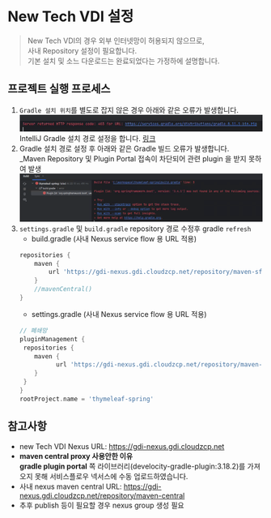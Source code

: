 # New Tech VDI 설정
>
> New Tech VDI의 경우 외부 인터넷망이 허용되지 않으므로,  
> 사내 Repository 설정이 필요합니다.  
> 기본 설치 및 소느 다운로드는 완료되었다는 가정하에 설명합니다.  

## 프로젝트 실행 프로세스

1. `Gradle 설치 위치`를 별도로 잡지 않은 경우 아래와 같은 오류가 발생합니다. 
    ![img.png](images/install/new-tech-vdi-error1.png)
    IntelliJ Gradle 설치 경로 설정을 합니다. [링크](./910-install-basic-guide#4-gradle-설치-및-세팅-)
2. Gradle 설치 경로 설정 후 아래와 같은 Gradle 빌드 오류가 발생합니다.  
   _Maven Repository 및 Plugin Portal 접속이 차단되어 관련 plugin 을 받지 못하여 발생 
   ![img_1.png](images/install/new-tech-vdi-error2.png)
3. `settings.gradle` 및 `build.gradle` repository 경로 수정후 gradle `refresh`
   - build.gradle (사내 Nexus service flow 용 URL 적용)
    ```groovy
    repositories {
        maven {
            url 'https://gdi-nexus.gdi.cloudzcp.net/repository/maven-sflowsla-group'
        }
        //mavenCentral()
    }
    ```
   - settings.gradle (사내 Nexus service flow 용 URL 적용)
    ```groovy
    // 폐쇄망
    pluginManagement {
     repositories {
        maven {
              url 'https://gdi-nexus.gdi.cloudzcp.net/repository/maven-sflowsla-group'
        }
     }
    }
    rootProject.name = 'thymeleaf-spring'
    ```

## 참고사항
- new Tech VDI Nexus URL: https://gdi-nexus.gdi.cloudzcp.net
- **maven central proxy 사용안한 이유**  
  **gradle plugin portal** 쪽 라이브러리(develocity-gradle-plugin:3.18.2)를 가져오지 못해 서비스플로우 넥서스에 수동 업로드하였습니다.  
- 사내 nexus maven central URL: https://gdi-nexus.gdi.cloudzcp.net/repository/maven-central  
- 추후 publish 등이 필요할 경우 nexus group 생성 필요   
